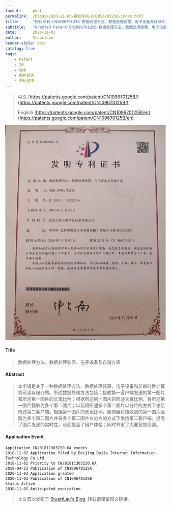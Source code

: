 ```yaml
---
layout:     post
permalink:  /blogs/2020-11-03-授权专利-CN109670125B/index.html
title:      "授权专利-CN109670125B-数据处理方法、数据处理装置、电子设备及存储介质"
subtitle:   "Granted Patent-CN109670125B-数据处理方法、数据处理装置、电子设备及存储介质"
date:       2020-11-03
author:     StuartLau
header-style: text
catalog: true
tags:
    - Patent
    - IM
    - 快手
    - 图片处理
    - 专利证书
---
```

> 中文 [https://patents.google.com/patent/CN109670125B/](https://patents.google.com/patent/CN109670125B/)
>
> English [https://patents.google.com/patent/CN109670125B/en](https://patents.google.com/patent/CN109670125B/en)

![patent](/images/in-post/patent/CN109670125B.jpg)
#### Title
> 数据处理方法、数据处理装置、电子设备及存储介质





#### Abstract
> 本申请是关于一种数据处理方法、数据处理装置、电子设备和非临时性计算机可读存储介质。所述数据处理方法包括：接收第一客户端发送的第一图片和所述第一图片的长宽比例；根据所述第一图片的所述长宽比例，将所述第一图片截取为多个第二图片；以及将所述多个第二图片以分片的方式下发给所述第二客户端。根据第一图片的长宽比例，服务器将接收到的第一图片截取为多个第二图片并将多个第二图片以分片的方式下发给第二客户端。提高了图片发送的实时性，从而提高了用户体验；同时节省了大量宽带资源。





#### Application Event
```
Application CN201811303220.6A events 
2018-11-02 Application filed by Beijing Dajia Internet Information Technology Co Ltd
2018-11-02 Priority to CN201811303220.6A
2019-04-23 Publication of CN109670125A
2020-11-03 Application granted
2020-11-03 Publication of CN109670125B
Status Active
2038-11-02 Anticipated expiration
```
> 本文首次发布于 [StuartLau's Blog](https://stuartlau.github.io), 
转载请保留原文链接.
